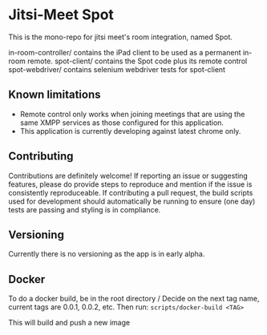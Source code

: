 # Jitsi-Meet Spot

This is the mono-repo for jitsi meet's room integration, named Spot.

in-room-controller/ contains the iPad client to be used as a permanent in-room remote.
spot-client/ contains the Spot code plus its remote control
spot-webdriver/ contains selenium webdriver tests for spot-client


## Known limitations

- Remote control only works when joining meetings that are using the same XMPP services as those configured for this application.
- This application is currently developing against latest chrome only.

## Contributing

Contributions are definitely welcome! If reporting an issue or suggesting features, please do provide steps to reproduce and mention if the issue is consistently reproduceable. If contributing a pull request, the build scripts used for development should automatically be running to ensure (one day) tests are passing and styling is in compliance.


## Versioning

Currently there is no versioning as the app is in early alpha.

## Docker

To do a docker build, be in the root directory /
Decide on the next tag name, current tags are 0.0.1, 0.0.2, etc.
Then run:
```scripts/docker-build <TAG>```

This will build and push a new image
